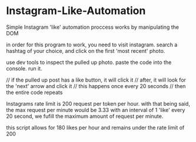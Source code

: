 # Instagram-Like-Automation
Simple Instagram 'like' automation proccess 
works by manipulating the DOM

 in order for this program to work, you need to visit instagram.
 search a hashtag of your choice, and click on the first 'most recent' photo.

 use dev tools to inspect the pulled up photo. paste the code into the console. run it.

// if the pulled up post has a like button, it will click it
// after, it will look for the 'next' arrow and click it
// this happens once every 20 seconds
// then the entire code repeats

Instagrams rate limit is 200 request per token per hour. 
with that being said, the max request per minute would be 3.33
with an interval of 1 'like' every 20 second, we fufill 
the maximum amount of request per minute.

this script allows for 180 likes per hour and remains under the rate limit of 200
